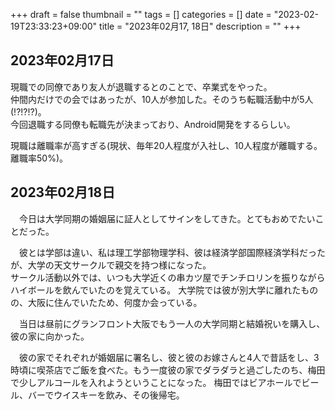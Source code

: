 +++
draft = false
thumbnail = ""
tags = []
categories = []
date = "2023-02-19T23:33:23+09:00"
title = "2023年02月17, 18日"
description = ""
+++

## 2023年02月17日

現職での同僚であり友人が退職するとのことで、卒業式をやった。  
仲間内だけでの会ではあったが、10人が参加した。そのうち転職活動中が5人(!?!?!?)。  
今回退職する同僚も転職先が決まっており、Android開発をするらしい。

現職は離職率が高すぎる(現状、毎年20人程度が入社し、10人程度が離職する。離職率50%)。


## 2023年02月18日

　今日は大学同期の婚姻届に証人としてサインをしてきた。とてもおめでたいことだった。  

　彼とは学部は違い、私は理工学部物理学科、彼は経済学部国際経済学科だったが、大学の天文サークルで親交を持つ様になった。  
サークル活動以外では、いつも大学近くの串カツ屋でチンチロリンを振りながらハイボールを飲んでいたのを覚えている。  大学院では彼が別大学に離れたものの、大阪に住んでいたため、何度か会っている。


　当日は昼前にグランフロント大阪でもう一人の大学同期と結婚祝いを購入し、彼の家に向かった。  

　彼の家でそれぞれが婚姻届に署名し、彼と彼のお嫁さんと4人で昔話をし、3時頃に喫茶店でご飯を食べた。もう一度彼の家でダラダラと過ごしたのち、梅田で少しアルコールを入れようということになった。
梅田ではビアホールでビール、バーでウイスキーを飲み、その後帰宅。


